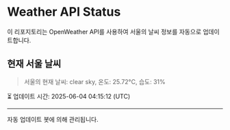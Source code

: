 
# Weather API Status

이 리포지토리는 OpenWeather API를 사용하여 서울의 날씨 정보를 자동으로 업데이트합니다.

## 현재 서울 날씨
> 서울의 현재 날씨: clear sky, 온도: 25.72°C, 습도: 31%

⏳ 업데이트 시간: 2025-06-04 04:15:12 (UTC)

---
자동 업데이트 봇에 의해 관리됩니다.
